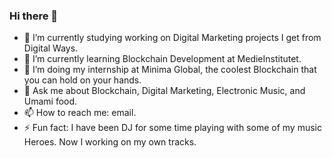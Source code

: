 ### Hi there 👋

- 🔭 I’m currently studying working on Digital Marketing projects I get from Digital Ways.
- 🌱 I’m currently learning Blockchain Development at MedieInstitutet.
- 👯 I’m doing my internship at Minima Global, the coolest Blockchain that you can hold on your hands.  
- 💬 Ask me about Blockchain, Digital Marketing, Electronic Music, and Umami food.
- 📫 How to reach me: email.
- ⚡ Fun fact: I have been DJ for some time playing with some of my music Heroes. Now I working on my own tracks.
